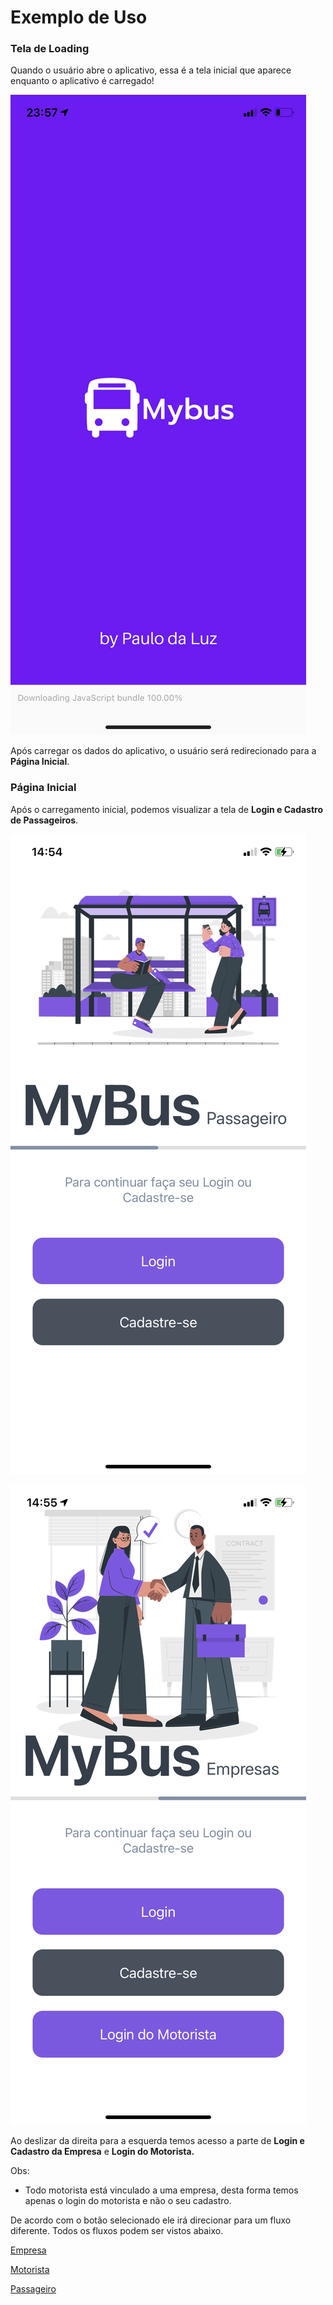 # Exemplo de Uso

### Tela de Loading

Quando o usuário abre o aplicativo, essa é a tela inicial que aparece enquanto o aplicativo é carregado!

![Exemplo%20de%20Uso%20c55f23c8a6614eda86a8d8156fdb26e7/IMG_5489.png](Exemplo%20de%20Uso%20c55f23c8a6614eda86a8d8156fdb26e7/IMG_5489.png)

Após carregar os dados do aplicativo, o usuário será redirecionado para a **Página Inicial**.

### Página Inicial

Após o carregamento inicial, podemos visualizar a tela de **Login e Cadastro de Passageiros**.

![Exemplo%20de%20Uso%20c55f23c8a6614eda86a8d8156fdb26e7/IMG_5335.png](Exemplo%20de%20Uso%20c55f23c8a6614eda86a8d8156fdb26e7/IMG_5335.png)

![Exemplo%20de%20Uso%20c55f23c8a6614eda86a8d8156fdb26e7/IMG_5336.png](Exemplo%20de%20Uso%20c55f23c8a6614eda86a8d8156fdb26e7/IMG_5336.png)

Ao deslizar da direita para a esquerda temos acesso a parte de **Login e Cadastro da Empresa** e **Login do Motorista.**

Obs: 

- Todo motorista está vinculado a uma empresa, desta forma temos apenas o login do motorista e não o seu cadastro.

De acordo com o botão selecionado ele irá direcionar para um fluxo diferente. Todos os fluxos podem ser vistos abaixo.

[Empresa](Exemplo%20de%20Uso%20c55f23c8a6614eda86a8d8156fdb26e7/Empresa%2009c986eb3b8846f08803330ae930473c.md)

[Motorista](Exemplo%20de%20Uso%20c55f23c8a6614eda86a8d8156fdb26e7/Motorista%20ef236d1cec104f1fb14db1a28d33a0be.md)

[Passageiro](Exemplo%20de%20Uso%20c55f23c8a6614eda86a8d8156fdb26e7/Passageiro%20878d5770bacb4211b179bf9dcca980bc.md)